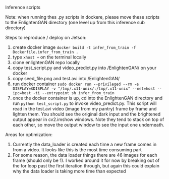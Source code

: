 Inference scripts  

Note: when running thes .py scripts in dockere, please move these scripts to the EnlightenGAN directory (one level up from this inference sub directory)  


Steps to reproduce / deploy on Jetson: 
1. create docker image `docker build -t infer_from_train -f Dockerfile.infer_from_train .`
2. type `xhost +` on the terminal locally
3. clone enlightenGAN repo locally 
4. copy test_script.py and video_predict.py into /EnlightenGAN/ on your docker
5. copy seed_file.png and test.avi into /EnlightenGAN/
5. run docker container `sudo docker run --privileged --rm -e DISPLAY=$DISPLAY -v "/tmp/.x11-unix/:/tmp/.x11-unix" --net=host --ipc=host -ti --entrypoint sh infer_from_train`
6. once the docker container is up, cd into the EnlightenGAN directory and run `python test_script.py` to invoke video_predict.py. This script will read in the test.avi video (image from my pantry) frame by frame and lighten them. You should see the original dark input and the brightened output appear in cv2.imshow windows. Note they tend to stack on top of each other, so move the output window to see the input one underneath.  


Areas for optimization:
1. Currently the data_loader is created each time a new frame comes in from a video. It looks like this is the most time consuming part
2. For some reason, the data loader things there are 46 images for each frame (should only be 1). I worked around it for now by breaking out of the for loop past the first iteration through, but again this could explain why the data loader is taking more time than expected
